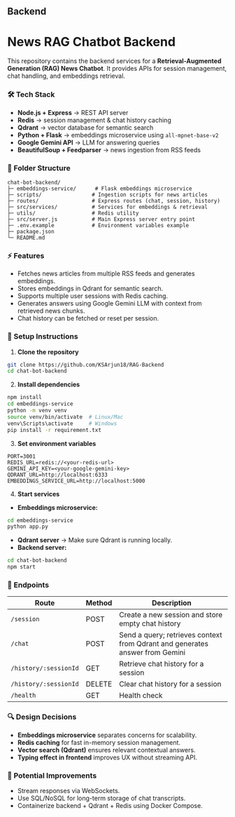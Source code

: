 ## Backend

# News RAG Chatbot Backend

This repository contains the backend services for a **Retrieval-Augmented Generation (RAG) News Chatbot**. It provides APIs for session management, chat handling, and embeddings retrieval.

### 🛠 Tech Stack

* **Node.js + Express** → REST API server
* **Redis** → session management & chat history caching
* **Qdrant** → vector database for semantic search
* **Python + Flask** → embeddings microservice using `all-mpnet-base-v2`
* **Google Gemini API** → LLM for answering queries
* **BeautifulSoup + Feedparser** → news ingestion from RSS feeds

### 📂 Folder Structure

```
chat-bot-backend/
├─ embeddings-service/      # Flask embeddings microservice
├─ scripts/                # Ingestion scripts for news articles
├─ routes/                 # Express routes (chat, session, history)
├─ src/services/           # Services for embeddings & retrieval
├─ utils/                  # Redis utility
├─ src/server.js           # Main Express server entry point
├─ .env.example            # Environment variables example
├─ package.json
└─ README.md
```

### ⚡ Features

* Fetches news articles from multiple RSS feeds and generates embeddings.
* Stores embeddings in Qdrant for semantic search.
* Supports multiple user sessions with Redis caching.
* Generates answers using Google Gemini LLM with context from retrieved news chunks.
* Chat history can be fetched or reset per session.

### 🚀 Setup Instructions

1. **Clone the repository**

```bash
git clone https://github.com/KSArjun18/RAG-Backend
cd chat-bot-backend
```

2. **Install dependencies**

```bash
npm install
cd embeddings-service
python -m venv venv
source venv/bin/activate  # Linux/Mac
venv\Scripts\activate     # Windows
pip install -r requirement.txt
```

3. **Set environment variables**

```env
PORT=3001
REDIS_URL=redis://<your-redis-url>
GEMINI_API_KEY=<your-google-gemini-key>
QDRANT_URL=http://localhost:6333
EMBEDDINGS_SERVICE_URL=http://localhost:5000
```

4. **Start services**

* **Embeddings microservice:**

```bash
cd embeddings-service
python app.py
```

* **Qdrant server** → Make sure Qdrant is running locally.
* **Backend server:**

```bash
cd chat-bot-backend
npm start
```

### 📌 Endpoints

| Route                 | Method | Description                                                                  |
| --------------------- | ------ | ---------------------------------------------------------------------------- |
| `/session`            | POST   | Create a new session and store empty chat history                            |
| `/chat`               | POST   | Send a query; retrieves context from Qdrant and generates answer from Gemini |
| `/history/:sessionId` | GET    | Retrieve chat history for a session                                          |
| `/history/:sessionId` | DELETE | Clear chat history for a session                                             |
| `/health`             | GET    | Health check                                                                 |

### 🔍 Design Decisions

* **Embeddings microservice** separates concerns for scalability.
* **Redis caching** for fast in-memory session management.
* **Vector search (Qdrant)** ensures relevant contextual answers.
* **Typing effect in frontend** improves UX without streaming API.

### 🔧 Potential Improvements

* Stream responses via WebSockets.
* Use SQL/NoSQL for long-term storage of chat transcripts.
* Containerize backend + Qdrant + Redis using Docker Compose.